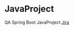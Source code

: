 # JavaProject
QA Spring Boot JavaProject
[Jira](https://synth.atlassian.net/jira/software/projects/JAV/boards/2)